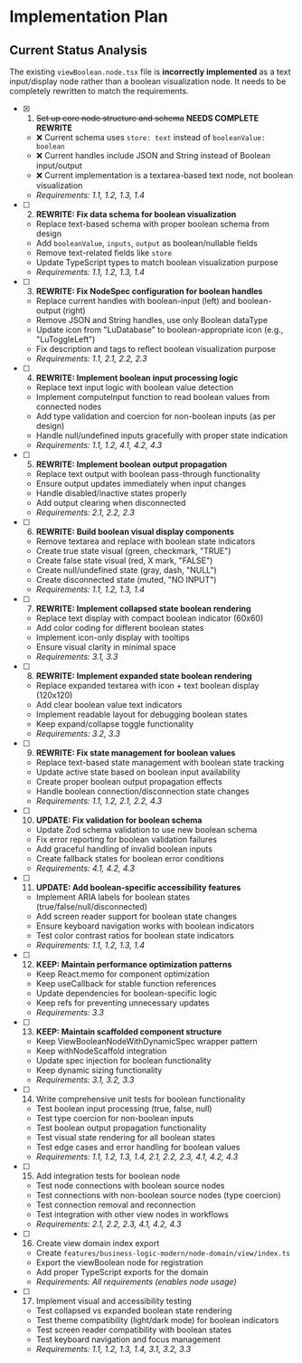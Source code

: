 # Implementation Plan

## Current Status Analysis

The existing `viewBoolean.node.tsx` file is **incorrectly implemented** as a text input/display node rather than a boolean visualization node. It needs to be completely rewritten to match the requirements.

- [x] 1. ~~Set up core node structure and schema~~ **NEEDS COMPLETE REWRITE**

  - ❌ Current schema uses `store: text` instead of `booleanValue: boolean`
  - ❌ Current handles include JSON and String instead of Boolean input/output
  - ❌ Current implementation is a textarea-based text node, not boolean visualization
  - _Requirements: 1.1, 1.2, 1.3, 1.4_

- [ ] 2. **REWRITE: Fix data schema for boolean visualization**

  - Replace text-based schema with proper boolean schema from design
  - Add `booleanValue`, `inputs`, `output` as boolean/nullable fields
  - Remove text-related fields like `store`
  - Update TypeScript types to match boolean visualization purpose
  - _Requirements: 1.1, 1.2, 1.3, 1.4_

- [ ] 3. **REWRITE: Fix NodeSpec configuration for boolean handles**

  - Replace current handles with boolean-input (left) and boolean-output (right)
  - Remove JSON and String handles, use only Boolean dataType
  - Update icon from "LuDatabase" to boolean-appropriate icon (e.g., "LuToggleLeft")
  - Fix description and tags to reflect boolean visualization purpose
  - _Requirements: 1.1, 2.1, 2.2, 2.3_

- [ ] 4. **REWRITE: Implement boolean input processing logic**

  - Replace text input logic with boolean value detection
  - Implement computeInput function to read boolean values from connected nodes
  - Add type validation and coercion for non-boolean inputs (as per design)
  - Handle null/undefined inputs gracefully with proper state indication
  - _Requirements: 1.1, 1.2, 4.1, 4.2, 4.3_

- [ ] 5. **REWRITE: Implement boolean output propagation**

  - Replace text output with boolean pass-through functionality
  - Ensure output updates immediately when input changes
  - Handle disabled/inactive states properly
  - Add output clearing when disconnected
  - _Requirements: 2.1, 2.2, 2.3_

- [ ] 6. **REWRITE: Build boolean visual display components**

  - Remove textarea and replace with boolean state indicators
  - Create true state visual (green, checkmark, "TRUE")
  - Create false state visual (red, X mark, "FALSE")
  - Create null/undefined state (gray, dash, "NULL")
  - Create disconnected state (muted, "NO INPUT")
  - _Requirements: 1.1, 1.2, 1.3, 1.4_

- [ ] 7. **REWRITE: Implement collapsed state boolean rendering**

  - Replace text display with compact boolean indicator (60x60)
  - Add color coding for different boolean states
  - Implement icon-only display with tooltips
  - Ensure visual clarity in minimal space
  - _Requirements: 3.1, 3.3_

- [ ] 8. **REWRITE: Implement expanded state boolean rendering**

  - Replace expanded textarea with icon + text boolean display (120x120)
  - Add clear boolean value text indicators
  - Implement readable layout for debugging boolean states
  - Keep expand/collapse toggle functionality
  - _Requirements: 3.2, 3.3_

- [ ] 9. **REWRITE: Fix state management for boolean values**

  - Replace text-based state management with boolean state tracking
  - Update active state based on boolean input availability
  - Create proper boolean output propagation effects
  - Handle boolean connection/disconnection state changes
  - _Requirements: 1.1, 1.2, 2.1, 2.2, 4.3_

- [ ] 10. **UPDATE: Fix validation for boolean schema**

  - Update Zod schema validation to use new boolean schema
  - Fix error reporting for boolean validation failures
  - Add graceful handling of invalid boolean inputs
  - Create fallback states for boolean error conditions
  - _Requirements: 4.1, 4.2, 4.3_

- [ ] 11. **UPDATE: Add boolean-specific accessibility features**

  - Implement ARIA labels for boolean states (true/false/null/disconnected)
  - Add screen reader support for boolean state changes
  - Ensure keyboard navigation works with boolean indicators
  - Test color contrast ratios for boolean state indicators
  - _Requirements: 1.1, 1.2, 1.3, 1.4_

- [ ] 12. **KEEP: Maintain performance optimization patterns**

  - Keep React.memo for component optimization
  - Keep useCallback for stable function references
  - Update dependencies for boolean-specific logic
  - Keep refs for preventing unnecessary updates
  - _Requirements: 3.3_

- [ ] 13. **KEEP: Maintain scaffolded component structure**

  - Keep ViewBooleanNodeWithDynamicSpec wrapper pattern
  - Keep withNodeScaffold integration
  - Update spec injection for boolean functionality
  - Keep dynamic sizing functionality
  - _Requirements: 3.1, 3.2, 3.3_

- [ ] 14. Write comprehensive unit tests for boolean functionality

  - Test boolean input processing (true, false, null)
  - Test type coercion for non-boolean inputs
  - Test boolean output propagation functionality
  - Test visual state rendering for all boolean states
  - Test edge cases and error handling for boolean values
  - _Requirements: 1.1, 1.2, 1.3, 1.4, 2.1, 2.2, 2.3, 4.1, 4.2, 4.3_

- [ ] 15. Add integration tests for boolean node

  - Test node connections with boolean source nodes
  - Test connections with non-boolean source nodes (type coercion)
  - Test connection removal and reconnection
  - Test integration with other view nodes in workflows
  - _Requirements: 2.1, 2.2, 2.3, 4.1, 4.2, 4.3_

- [ ] 16. Create view domain index export

  - Create `features/business-logic-modern/node-domain/view/index.ts`
  - Export the viewBoolean node for registration
  - Add proper TypeScript exports for the domain
  - _Requirements: All requirements (enables node usage)_

- [ ] 17. Implement visual and accessibility testing
  - Test collapsed vs expanded boolean state rendering
  - Test theme compatibility (light/dark mode) for boolean indicators
  - Test screen reader compatibility with boolean states
  - Test keyboard navigation and focus management
  - _Requirements: 1.1, 1.2, 1.3, 1.4, 3.1, 3.2, 3.3_
